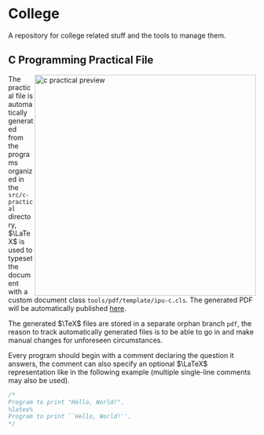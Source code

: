 # College

A repository for college related stuff and the tools to manage them.

## C Programming Practical File

<img align=right alt="c practical preview" width=450px src="https://github.com/sujaldev/college/assets/75830554/d57be35a-a7a1-44a5-8f86-8c954e21cba4">

The practical file is automatically generated from the programs organized in the `src/c-practical` directory, $\LaTeX$
is used to typeset the document with a custom document class `tools/pdf/template/ipu-c.cls`. The generated PDF will be
automatically published [here](https://ipu.sujal.dev/replace/when/website/is/done).

The generated $\TeX$ files are stored in a separate orphan branch `pdf`, the reason to track automatically generated
files is to be able to go in and make manual changes for unforeseen circumstances.

Every program should begin with a comment declaring the question it answers, the comment can also specify an optional
$\LaTeX$ representation like in the following example (multiple single-line comments may also be used).

```c
/*
Program to print "Hello, World!".
%latex%
Program to print ``Hello, World!''.
*/
```